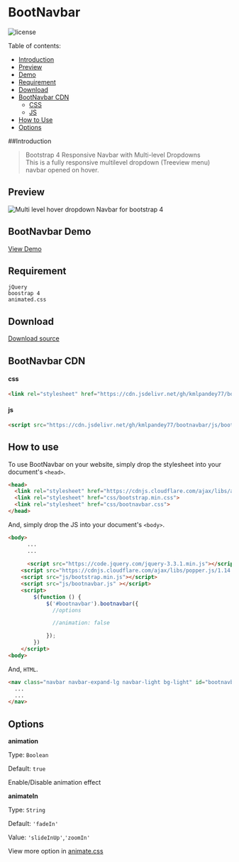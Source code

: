 # BootNavbar

![license](https://img.shields.io/github/license/kmlpandey77/bootnavbar?style=plastic)

Table of contents:
* [Introduction](#introduction)
* [Preview](#preview)
* [Demo](#bootnavbar-demo)
* [Requirement](#requirement)
* [Download](#Download)
* [BootNavbar CDN](#bootnavbar-cdn)
	* [CSS](#css)
	* [JS](#js)
* [How to Use](#how-to-use)
* [Options](#options)


##Introduction

> Bootstrap 4 Responsive Navbar with Multi-level Dropdowns \
> This is a fully responsive multilevel dropdown (Treeview menu) navbar opened on hover.



## Preview
![Multi level hover dropdown Navbar for bootstrap 4](https://raw.githubusercontent.com/kmlpandey77/bootnavbar/master/Preview.png "Navbar Preview")

## BootNavbar Demo
[View Demo](https://kmlpandey77.github.io/bootnavbar)


## Requirement
	jQuery
	boostrap 4
	animated.css

## Download
[Download source](https://github.com/kmlpandey77/bootnavbar/archive/1.0.1.zip)

## BootNavbar CDN

#### css
```html
<link rel="stylesheet" href="https://cdn.jsdelivr.net/gh/kmlpandey77/bootnavbar/css/bootnavbar.css">

```

#### js
```html
<script src="https://cdn.jsdelivr.net/gh/kmlpandey77/bootnavbar/js/bootnavbar.js"></script>
```	


## How to use
To use BootNavbar on your website, simply drop the stylesheet into your document's `<head>`.

```html
<head>
  <link rel="stylesheet" href="https://cdnjs.cloudflare.com/ajax/libs/animate.css/3.7.2/animate.min.css">
  <link rel="stylesheet" href="css/bootstrap.min.css">
  <link rel="stylesheet" href="css/bootnavbar.css">
</head>
```


And, simply drop the JS into your document's `<body>`.

```html
<body>
	  ...
	  ...
	
	  <script src="https://code.jquery.com/jquery-3.3.1.min.js"></script>
    <script src="https://cdnjs.cloudflare.com/ajax/libs/popper.js/1.14.3/umd/popper.min.js"></script>
    <script src="js/bootstrap.min.js"></script>
    <script src="js/bootnavbar.js" ></script>
    <script>
        $(function () {
            $('#bootnavbar').bootnavbar({
              //options

              //animation: false

            });
        })
    </script>
<body>
```

And,  `HTML`.

```html
<nav class="navbar navbar-expand-lg navbar-light bg-light" id="bootnavbar">
  ...
  ...
</nav>
```


## Options

**animation**

Type: `Boolean`

Default: `true`

Enable/Disable animation effect



**animateIn**

Type: `String`

Default: `'fadeIn'`

Value: `'slideInUp'`,`'zoomIn'`



View more option in [animate.css](https://daneden.github.io/animate.css) 